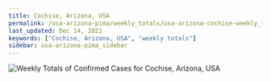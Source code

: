 ```yaml
---
title: Cochise, Arizona, USA
permalink: /usa-arizona-pima/weekly_totals/usa-arizona-cochise-weekly_totals.html
last_updated: Dec 14, 2021
keywords: ["Cochise, Arizona, USA", "weekly totals"]
sidebar: usa-arizona-pima_sidebar
---
```


![Weekly Totals of Confirmed Cases for Cochise, Arizona, USA](/covid_tracker/images/graphs/usa-arizona-cochise-weekly_totals_graph.png)
